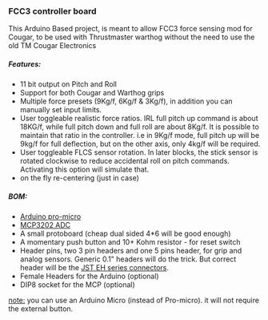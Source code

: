 ### FCC3 controller board
This Arduino Based project, is meant to allow FCC3 force sensing mod for Cougar, to be used with Thrustmaster warthog without the need to use the old TM Cougar Electronics

##### Features:
  * 11 bit output on Pitch and Roll
  * Support for both Cougar and Warthog grips
  * Multiple force presets (9Kg/f, 6Kg/f & 3Kg/f), in addition you can manually set input limits.
  * User toggleable realistic force ratios. IRL full pitch up command is about 18KG/f, while full pitch down and full roll are about 8Kg/f. It is possible to maintain that ratio in the controller. i.e in 9Kg/f mode, full pitch up will be 9kg/f for full deflection, but on the other axis, only 4kg/f will be required.
  * User toggleable FLCS sensor rotation. In later blocks, the stick sensor is rotated clockwise to reduce accidental roll on pitch commands. Activating this option will simulate that.
  * on the fly re-centering (just in case)

##### BOM:
* [Arduino pro-micro](http://www.ebay.com/sch/i.html?_from=R40&_trksid=p2050601.m570.l1313.TR0.TRC0.H0.Xarduino+pro-micro.TRS0&_nkw=arduino+pro-micro&_sacat=0)
* [MCP3202 ADC](http://www.ebay.com/sch/i.html?_odkw=arduino+pro-micro&_osacat=0&_from=R40&_trksid=p2045573.m570.l1313.TR0.TRC0.H0.XMCP3202.TRS0&_nkw=MCP3202&_sacat=0)
* A small protoboard (cheap dual sided 4*6 will be good enough)
* A momentary push button and 10+ Kohm resistor - for reset switch
* Header pins, two 3 pin headers and one 5 pins header, for grip and analog sensors. Generic 0.1" headers will do the trick. But correct header will be the [ JST EH series connectors](http://www.jst-belgium.be/productSeries.php?pid=46).
* Female Headers for the Arduino (optional)
* DIP8 socket for the MCP (optional)

 <u>note:</u> you can use an Arduino Micro (instead of Pro-micro). it will not require the external button.
